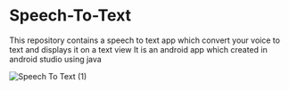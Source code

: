# Speech-To-Text
This repository contains a speech to text app which convert your voice to text and displays it on a text view 
It is an android app which created in android studio using java

![Speech To Text (1)](https://user-images.githubusercontent.com/64765400/96469320-f1625800-11e1-11eb-8050-5b781f62eae8.png)
